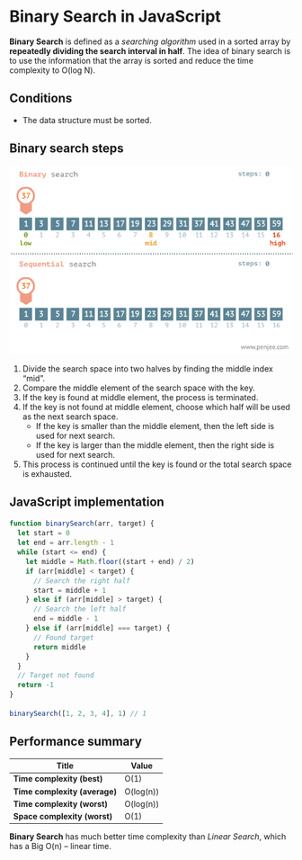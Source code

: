 # Binary Search in JavaScript

**Binary Search** is defined as a *searching algorithm* used in a sorted array by **repeatedly dividing the search interval in half**. The idea of binary search is to use the information that the array is sorted and reduce the time complexity to O(log N).

## Conditions

* The data structure must be sorted.

## Binary search steps

![](binary-step-by-step.gif)

1. Divide the search space into two halves by finding the middle index “mid”.
1. Compare the middle element of the search space with the key.
1. If the key is found at middle element, the process is terminated.
1. If the key is not found at middle element, choose which half will be used as the next search space.
   * If the key is smaller than the middle element, then the left side is used for next search.
   * If the key is larger than the middle element, then the right side is used for next search.
1. This process is continued until the key is found or the total search space is exhausted.

## JavaScript implementation

```js
function binarySearch(arr, target) {
  let start = 0
  let end = arr.length - 1
  while (start <= end) {
    let middle = Math.floor((start + end) / 2)
    if (arr[middle] < target) {
      // Search the right half
      start = middle + 1
    } else if (arr[middle] > target) {
      // Search the left half
      end = middle - 1
    } else if (arr[middle] === target) {
      // Found target
      return middle
    }
  }
  // Target not found
  return -1
}

binarySearch([1, 2, 3, 4], 1) // 1
```

## Performance summary

| Title                         | Value     |
|-------------------------------|-----------|
| **Time complexity (best)**    | O(1)      |
| **Time complexity (average)** | O(log(n)) | 
| **Time complexity (worst)**   | O(log(n)) | 
| **Space complexity (worst)**  | O(1)      |

**Binary Search** has much better time complexity than *Linear Search*, which has a Big O(n) – linear time.
